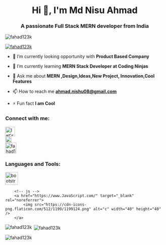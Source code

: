 <h1 align="center">Hi 👋, I'm Md Nisu Ahmad</h1>
<h3 align="center">A passionate Full Stack MERN developer from India</h3>

<p align="left"> <img src="https://komarev.com/ghpvc/?username=fahad123k&label=Profile%20views&color=0e75b6&style=flat" alt="fahad123k" /> </p>

<p align="left"> <a href="https://github.com/ryo-ma/github-profile-trophy"><img src="https://github-profile-trophy.vercel.app/?username=fahad123k" alt="fahad123k" /></a> </p>

- 🔭 I’m currently looking opportunity with **Product Based Company**

- 🌱 I’m currently learning **MERN Stack Developer at Coding Ninjas**

- 💬 Ask me about **MERN ,Design,Ideas,New Project, Innovation,Cool Features**

- 📫 How to reach me **ahmad.nishu08@gmail.com**

- ⚡ Fun fact **I am Cool**

<h3 align="left">Connect with me:</h3>
<p align="left">
<a href="https://www.youtube.com/@letsplaycode9359" target="blank">
   <img align="center" src="https://cdn-icons-png.flaticon.com/512/3670/3670147.png" alt="let's play code" height="30" />
   </a>
   <br>
<a href="https://www.hackerrank.com/ahmad_nishu08" target="blank">
   <img align="center" src="https://hrcdn.net/fcore/assets/brand/logo-new-white-green-a5cb16e0ae.svg" alt="ahmad_nishu08" height="20" /></a>
   
   <br>
<a href="https://www.leetcode.com/fahad123k" target="blank"><img align="center" src="https://assets.leetcode.com/static_assets/public/webpack_bundles/images/logo-dark.e99485d9b.svg" alt="fahad123k" height="35" /></a>
</p>

<h3 align="left">Languages and Tools:</h3>


<!--languages and tools  -->
<p align="left"> 
 
   
   <a href="https://getbootstrap.com" target="_blank" rel="noreferrer">
            <img 
            src="https://cdn-icons-png.flaticon.com/512/5968/5968672.png"
                alt="bootstrap" width="40" height="40" />
        </a>
   
   

        <!-- js -->
        <a href="https://www.JavaScript.com/" target="_blank" rel="noreferrer">
            <img src="https://cdn-icons-png.flaticon.com/512/1199/1199124.png" alt="c" width="40" height="40" />
        </a>
   
</p>

<p><img align="left" src="https://github-readme-stats.vercel.app/api/top-langs?username=fahad123k&show_icons=true&locale=en&layout=compact" alt="fahad123k" /></p>

<p>&nbsp;<img align="center" src="https://github-readme-stats.vercel.app/api?username=fahad123k&show_icons=true&locale=en" alt="fahad123k" /></p>

<p><img align="center" src="https://github-readme-streak-stats.herokuapp.com/?user=fahad123k&" alt="fahad123k" /></p>

